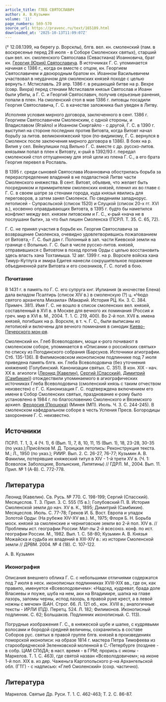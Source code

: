 ```yaml
---
article_title: ГЛЕБ СВЯТОСЛАВИЧ
author: А. В.Кузьмин
volume: '11'
page_numbers: 569-570
source_url: https://pravenc.ru/text/165109.html
downloaded_at: '2025-10-13T11:09:07Z'
---
```


(† 12.08.1399, на берегу р. Ворсклы), блгв. вел. кн. смоленский (пам. в воскресенье перед 28 июля - в Соборе Смоленских святых), старший сын вел. кн. смоленского Святослава (Севастиана) Иоанновича, брат кн. [Георгия (Юрия) Святославича](<https://pravenc.ru/text/Георгий (Юрий) Святославич.html>). В источниках Г. С. упоминается начиная с 1386 г., когда он вместе с отцом, кн. Георгием Святославичем и двоюродным братом кн. Иоанном Васильевичем участвовал в неудачном для смоленских князей походе с целью вернуть г. Мстиславль. 29 апр. 1386 г. в решающей битве на р. Вехре (совр. Вихра) перед стенами Мстиславля князья Святослав и Иоанн были убиты, а Г. С. и Георгий Святославич, получив серьезные ранения, попали в плен. На смоленский стол в мае 1386 г. литовцы посадили Георгия Святославича, Г. С. в качестве заложника был уведен в Литву.

Исполняя условия мирного договора, заключенного в сент. 1386 г. Георгием Святославичем Смоленским, с одной стороны, и Владиславом (Ягайло) и Иоанном Скиргайло - с другой, Г. С. в 1390 г. выступил на стороне последних против Витовта, когда Витовт начал борьбу за литов. великокняжеский трон (по-видимому, Г. С. вернулся в Смоленск после заключения мирного договора в 1386). В боях на р. Вилия у сел. Вейкулишки под Вильно Г. С. вместе с др. русско-литов. князьями попал в плен к Витовту, к-рый в 1392/93 г. передал смоленский стол отпущенному для этой цели из плена Г. С., а его брата Георгия перевел в Рославль.

В 1395 г. среди сыновей Святослава Иоанновича обострилась борьба за перераспределение владений в не подвластной Литве части Смоленского княжества. В сент. Витовт, объявив, что желает быть посредником и примирителем смоленских князей, пленил их во главе с Г. С. в своем шатре за стенами города, куда князья явились для переговоров, а затем занял Смоленск. По сведениям западнорус. летописей - Супрасльской (список 1520) и Слуцкой (список 20-х гг. XVI в.), косвенно оправдывающих Витовта, в 1395 г. будто бы наметился конфликт между вел. князем литовским и Г. С., к-рый «нача не в послушани быти», за что был лишен Смоленска (ПСРЛ. Т. 35. С. 65, 72).

Г. С. не принял участия в борьбе кн. Георгия Святославича за возвращение Смоленска, очевидно удовлетворившись пожалованием от Витовта,- Г. С. был дан г. Полонный в зап. части Киевской земли на границе с Волынью. Г. С. был в числе русско-литов. князей, отправившихся с Витовтом в поход против Орды с целью восстановить здесь власть хана Тохтамыша. 12 авг. 1399 г. на р. Ворскле войска хана Тимур-Кутлуга и эмира Едигея нанесли сокрушительное поражение объединенной рати Витовта и его союзников, Г. С. погиб в бою.

### Почитание

В 1431 г. в память по Г. С. его супруга кнг. Иулиания (в иночестве Елена) дала вкладом Псалтирь (список XIV в.) в смоленскую (?) ц. «Чюдо святого архангела Михаила» (Макарий. История РЦ. Кн. 3. С. 384. Примеч. 381). Имя Г. С. не вошло в список смоленских вел. князей, составленный в XVI в. в Москве для вечного их поминания (Россия и греч. мир в XVI в. М., 2004. Т. 1. С. 219, 400). Во 2-й пол. XVII в. имена князей, погибших на р. Ворскле, в т. ч. Г. С., были выписаны из летописей и включены для вечного поминания в синодик [Киево-Печерского мон-ря](<https://pravenc.ru/text/Киево-Печерская лавра.html>).

Смоленский кн. Глеб Всеволодович, мощи к-рого почивают в смоленском соборе, упоминается в «Описании о российских святых» по списку из Погодинского собрания (Барсуков. Источники агиографии. Стб. 135-136). В Филимоновском иконописном подлиннике под 7 июля приведена память блгв. кн. Глеба Всеволодовича (без уточнения княжения) (Голубинский. Канонизации святых. С. 351). В кон. XIX - нач. XX в. агиологи ([Леонид (Кавелин)](<https://pravenc.ru/text/Леонид (Кавелин).html>), [Сергий (Спасский)](<https://pravenc.ru/text/Сергий (Спасский).html>), [Димитрий (Самбикин)](<https://pravenc.ru/text/Димитрий (Самбикин).html>)) отождествили упоминаемого в агиографических источниках Глеба Всеволодовича (смоленский князь с таким отчеством неизвестен) с Г. С. Канонизация Г. С. подтверждена включением его имени в Собор Смоленских святых, празднование к-рому было установлено в 1984 г. по благословению Смоленского и Вяземского архиеп. [Феодосия (Процюка)](<https://pravenc.ru/text/Феодосия (Процюка).html>) (Минея (МП). Июль. Ч. 3. С. 244-245). В смоленском кафедральном соборе в честь Успения Пресв. Богородицы захоронение Г. С. неизвестно.

## Источники

ПСРЛ. Т. 1, 3, 4 (Ч. 1), 6 (Вып. 1), 7, 8, 10, 11, 15 (Вып. 1), 18, 23-28, 30-35 (по указ.);Присёлков М. Д. Троицкая летопись: Реконструкция текста. М.; Л., 1950 (по указ.); РИИР. Вып. 2. С. 26-27, 76-77; Кузьмин А. В. Фамилии, потерявшие княжеский титул в XIV - 1-й трети XV в. (Ч. 1: Всеволож Заболоцкие, Волынские, Липятины) // ГДРЛ. М., 2004. Вып. 11. Прил. № 1 (А-В). С. 772-778.

## Литература

Леонид (Кавелин). Св. Русь. № 770. С. 198-199; Сергий (Спасский). Месяцеслов. Т. 3. Прил. 3. С. 555 (15 в.); Голубовский П. В. История Смоленской земли до нач. XV в. К., 1895; Димитрий (Самбикин). Месяцеслов. Июль. С. 77-78; Греков И. Б. Вост. Европа и упадок Золотой Орды: (На рубеже XIV-XV вв.). М., 1975; Флоря Б. Н. Борьба моск. князей за смоленские и черниговские земли во 2-й пол. XIV в. // Проблемы ист. географии России: Мат-лы 2-й всесоюз. конф. по ист. географии России. М., 1982. Вып. 1. С. 58-80; Кузьмин А. В. Князья Можайска и судьба их владений в XIII-XIV в.: из истории Смоленской земли // ДРВМ. 2004. № 4 (18). С. 107-122.

А. В.  Кузьмин

### Иконография

Описания внешнего облика Г. С. с небольшими отличиями содержатся под 7 июля в неск. иконописных подлинниках XVIII-XIX вв., где он, как правило, именуется «Всеволодовичем»: «Надсед, кудреват, брада доле Власиевы и поуже, шуба на нем, аки на Владимире, шапка на главе лазорь, заломы черны, испод лазорь, в правой руке крест, а в левой ножны с мечом» (БАН. Строг. 66. Л. 121 об., кон. XVIII в.; аналогичные тексты - ИРЛИ (ПД). Перетц. 524. Л. 182; Филимонов. Иконописный подлинник. С. 62; Большаков. Подлинник иконописный. С. 113).

Погрудные изображения Г. С., в княжеской шубе и шапке, с кудрявыми волосами и бородой средней величины, сохранились в составе Соборов рус. святых в правой группе блгв. князей в произведениях поморской иконописи: на образе 1814 г. мастера Петра Тимофеева из старообрядческой Зеленковской моленной в С.-Петербурге (позднее - в собр. ЦАМ СПбДА; в наст. время - в ГРМ; прорись с иконы - Маркелов. Т. 1. С. 463), где святой назван «Всеволодовичем»; на иконе 1-й пол. XIX в. из дер. Чаженьга Каргопольского р-на Архангельской обл. (ГТГ) - с надписью: «Глеб Смоленский» (сохр. частично).

## Литература

Маркелов. Святые Др. Руси. Т. 1. С. 462-463; Т. 2. С. 86-87.
